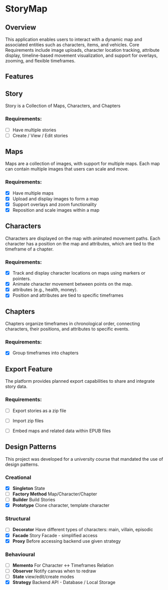 # StoryMap

## Overview

This application enables users to interact with a dynamic map and associated
entities such as characters, items, and vehicles. Core Requirements include
image uploads, character location tracking, attribute display, timeline-based
movement visualization, and support for overlays, zooming, and flexible
timeframes.

## Features

## Story 
Story is a Collection of Maps, Characters, and Chapters

### Requirements:
- [ ] Have multiple stories
- [ ] Create / View / Edit stories

## Maps
Maps are a collection of images, with support for multiple maps. Each map can
contain multiple images that users can scale and move.

### Requirements:
- [x] Have multiple maps
- [x] Upload and display images to form a map
- [x] Support overlays and zoom functionality
- [x] Reposition and scale images within a map

## Characters
Characters are displayed on the map with animated movement paths. Each
character has a position on the map and attributes, which are tied to the
timeframe of a chapter.

### Requirements:
- [x] Track and display character locations on maps using markers or pointers.
- [x] Animate character movement between points on the map.
- [x] attributes (e.g., health, money).
- [x] Position and attributes are tied to specific timeframes 

## Chapters
Chapters organize timeframes in chronological order, connecting characters,
their positions, and attributes to specific events.

### Requirements:
- [x] Group timeframes into chapters

## Export Feature
The platform provides planned export capabilities to share and integrate story
data.

### Requirements:
- [ ] Export stories as a zip file
- [ ] Import zip files 
- [ ] Embed maps and related data within EPUB files


## Design Patterns
This project was developed for a university course that mandated the use of design 
patterns.

### Creational
- [x] **Singleton** State
- [ ] **Factory Method** Map/Character/Chapter
- [ ] **Builder** Build Stories
- [x] **Prototype** Clone character, template character

### Structural
- [ ] **Decorator** Have different types of characters: main, villain, episodic
- [x] **Facade** Story Facade - simplified access  
- [x] **Proxy** Before accessing backend use given strategy

### Behavioural
- [ ] **Memento** For Character <-> Timeframes Relation
- [ ] **Observer** Notify canvas when to redraw  
- [ ] **State** view/edit/create modes  
- [x] **Strategy** Backend API - Database / Local Storage  
